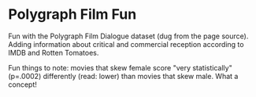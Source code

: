 # Polygraph Film Fun

Fun with the Polygraph Film Dialogue dataset (dug from the page source). Adding information about critical and commercial reception according to IMDB and Rotten Tomatoes.

Fun things to note: movies that skew female score "very statistically" (p=.0002) differently (read: lower) than movies that skew male. What a concept!